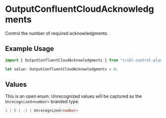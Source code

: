 # OutputConfluentCloudAcknowledgments

Control the number of required acknowledgments.

## Example Usage

```typescript
import { OutputConfluentCloudAcknowledgments } from "cribl-control-plane/models/operations";

let value: OutputConfluentCloudAcknowledgments = 0;
```

## Values

This is an open enum. Unrecognized values will be captured as the `Unrecognized<number>` branded type.

```typescript
1 | 0 | -1 | Unrecognized<number>
```